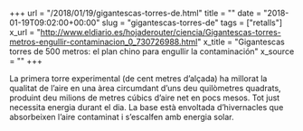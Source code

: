 +++
url = "/2018/01/19/gigantescas-torres-de.html"
title = ""
date = "2018-01-19T09:02:00+00:00"
slug = "gigantescas-torres-de"
tags = ["retalls"]
x_url = "http://www.eldiario.es/hojaderouter/ciencia/Gigantescas-torres-metros-engullir-contaminacion_0_730726988.html"
x_title = "Gigantescas torres de 500 metros: el plan chino para engullir la contaminación"
x_source = ""
+++


La primera torre experimental (de cent metres d’alçada) ha millorat la qualitat de l’aire en una àrea circumdant d’uns deu quilòmetres quadrats, produint deu milions de metres cúbics d’aire net en pocs mesos. Tot just necessita energia durant el dia. La base està envoltada d’hivernacles que absorbeixen l’aire contaminat i s’escalfen amb energia solar.
